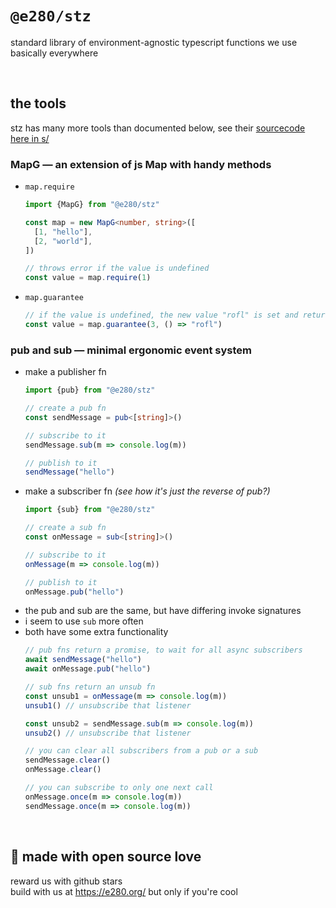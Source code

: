 
# `@e280/stz`
standard library of environment-agnostic typescript functions we use basically everywhere

<br/>

## the tools
stz has many more tools than documented below, see their [sourcecode here in s/](./s/)

### MapG — an extension of js Map with handy methods
- `map.require`
  ```ts
  import {MapG} from "@e280/stz"

  const map = new MapG<number, string>([
    [1, "hello"],
    [2, "world"],
  ])

  // throws error if the value is undefined
  const value = map.require(1)
  ```
- `map.guarantee`
  ```ts
  // if the value is undefined, the new value "rofl" is set and returned
  const value = map.guarantee(3, () => "rofl")
  ```

### pub and sub — minimal ergonomic event system
- make a publisher fn
  ```ts
  import {pub} from "@e280/stz"

  // create a pub fn
  const sendMessage = pub<[string]>()

  // subscribe to it
  sendMessage.sub(m => console.log(m))

  // publish to it
  sendMessage("hello")
  ```
- make a subscriber fn *(see how it's just the reverse of pub?)*
  ```ts
  import {sub} from "@e280/stz"

  // create a sub fn
  const onMessage = sub<[string]>()

  // subscribe to it
  onMessage(m => console.log(m))

  // publish to it
  onMessage.pub("hello")
  ```
- the pub and sub are the same, but have differing invoke signatures
- i seem to use `sub` more often
- both have some extra functionality
  ```ts
  // pub fns return a promise, to wait for all async subscribers
  await sendMessage("hello")
  await onMessage.pub("hello")

  // sub fns return an unsub fn
  const unsub1 = onMessage(m => console.log(m))
  unsub1() // unsubscribe that listener

  const unsub2 = sendMessage.sub(m => console.log(m))
  unsub2() // unsubscribe that listener

  // you can clear all subscribers from a pub or a sub
  sendMessage.clear()
  onMessage.clear()

  // you can subscribe to only one next call
  onMessage.once(m => console.log(m))
  sendMessage.once(m => console.log(m))
  ```

<br/>

## 💖 made with open source love
reward us with github stars  
build with us at https://e280.org/ but only if you're cool  

